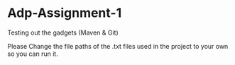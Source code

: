 # Adp-Assignment-1
Testing out the gadgets (Maven &amp; Git)

Please Change the file paths of the .txt files used in the project to your own so you can run it.
